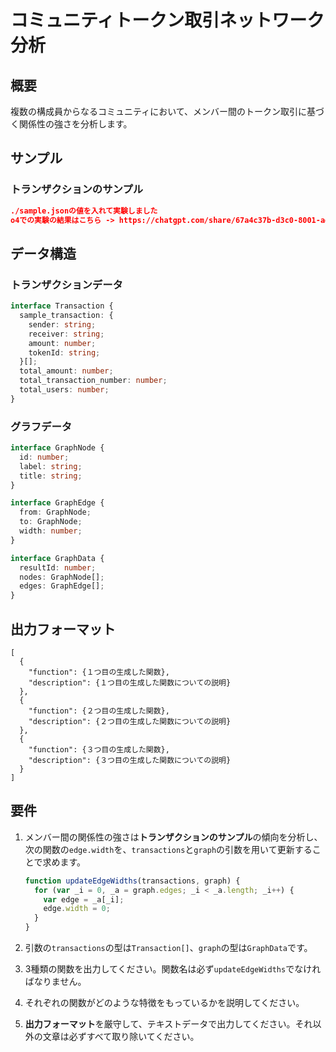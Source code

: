 # コミュニティトークン取引ネットワーク分析

## 概要

複数の構成員からなるコミュニティにおいて、メンバー間のトークン取引に基づく関係性の強さを分析します。

## サンプル

### **トランザクションのサンプル**

```json
./sample.jsonの値を入れて実験しました
o4での実験の結果はこちら -> https://chatgpt.com/share/67a4c37b-d3c0-8001-ad84-1e01288237b5
```

## データ構造

### **トランザクションデータ**

```typescript
interface Transaction {
  sample_transaction: {
    sender: string;
    receiver: string;
    amount: number;
    tokenId: string;
  }[];
  total_amount: number;
  total_transaction_number: number;
  total_users: number;
}
```

### **グラフデータ**

```typescript
interface GraphNode {
  id: number;
  label: string;
  title: string;
}

interface GraphEdge {
  from: GraphNode;
  to: GraphNode;
  width: number;
}

interface GraphData {
  resultId: number;
  nodes: GraphNode[];
  edges: GraphEdge[];
}
```

## **出力フォーマット**

```text
[
  {
    "function": {１つ目の生成した関数},
    "description": {１つ目の生成した関数についての説明}
  },
  {
    "function": {２つ目の生成した関数},
    "description": {２つ目の生成した関数についての説明}
  },
  {
    "function": {３つ目の生成した関数},
    "description": {３つ目の生成した関数についての説明}
  }
]
```

## 要件

1. メンバー間の関係性の強さは**トランザクションのサンプル**の傾向を分析し、次の関数の`edge.width`を、`transactions`と`graph`の引数を用いて更新することで求めます。

   ```javascript
   function updateEdgeWidths(transactions, graph) {
     for (var _i = 0, _a = graph.edges; _i < _a.length; _i++) {
       var edge = _a[_i];
       edge.width = 0;
     }
   }
   ```

2. 引数の`transactions`の型は`Transaction[]`、`graph`の型は`GraphData`です。

3. 3種類の関数を出力してください。関数名は必ず`updateEdgeWidths`でなければなりません。

4. それぞれの関数がどのような特徴をもっているかを説明してください。

5. **出力フォーマット**を厳守して、テキストデータで出力してください。それ以外の文章は必ずすべて取り除いてください。
